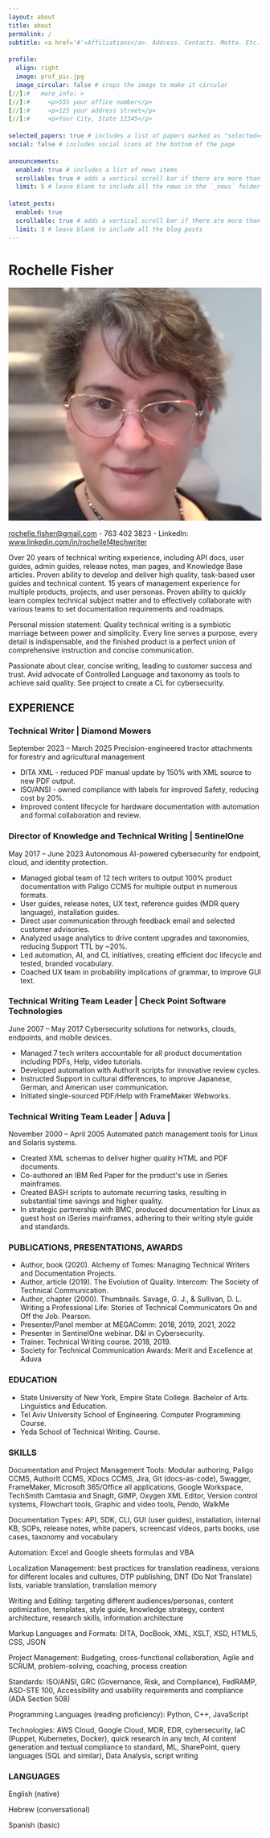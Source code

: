 ```yaml
---
layout: about
title: about
permalink: /
subtitle: <a href='#'>Affiliations</a>. Address. Contacts. Motto. Etc.

profile:
  align: right
  image: prof_pic.jpg
  image_circular: false # crops the image to make it circular
[//]:#   more_info: >
[//]:#     <p>555 your office number</p>
[//]:#     <p>123 your address street</p>
[//]:#     <p>Your City, State 12345</p>

selected_papers: true # includes a list of papers marked as "selected={true}"
social: false # includes social icons at the bottom of the page

announcements:
  enabled: true # includes a list of news items
  scrollable: true # adds a vertical scroll bar if there are more than 3 news items
  limit: 5 # leave blank to include all the news in the `_news` folder

latest_posts:
  enabled: true
  scrollable: true # adds a vertical scroll bar if there are more than 3 new posts items
  limit: 3 # leave blank to include all the blog posts
---
```


# Rochelle Fisher

![2023 Rochelle Fisher](assets/img/prof_pic.jpg)

rochelle.fisher@gmail.com - 763 402 3823 - LinkedIn: www.linkedin.com/in/rochellef4techwriter

Over 20 years of technical writing experience, including API docs, user guides, admin guides, release notes, man pages, and Knowledge Base articles. Proven ability to develop and deliver high quality, task-based user guides and technical content. 15 years of management experience for multiple products, projects, and user personas. Proven ability to quickly learn complex technical subject matter and to effectively collaborate with various teams to set documentation requirements and roadmaps.

Personal mission statement: Quality technical writing is a symbiotic marriage between power and simplicity. Every line serves a purpose, every detail is indispensable, and the finished product is a perfect union of comprehensive instruction and concise communication.

Passionate about clear, concise writing, leading to customer success and trust. Avid advocate of Controlled Language and taxonomy as tools to achieve said quality. See project to create a CL for cybersecurity.

## EXPERIENCE

### Technical Writer | Diamond Mowers

September 2023 – March 2025
Precision-engineered tractor attachments for forestry and agricultural management

- DITA XML - reduced PDF manual update by 150% with XML source to new PDF output.
- ISO/ANSI - owned compliance with labels for improved Safety, reducing cost by 20%.
- Improved content lifecycle for hardware documentation with automation and formal collaboration and review.

### Director of Knowledge and Technical Writing | SentinelOne

May 2017 – June 2023
Autonomous AI-powered cybersecurity for endpoint, cloud, and identity protection.

- Managed global team of 12 tech writers to output 100% product documentation with Paligo CCMS for multiple output in numerous formats.
- User guides, release notes, UX text, reference guides (MDR query language), installation guides.
- Direct user communication through feedback email and selected customer advisories.
- Analyzed usage analytics to drive content upgrades and taxonomies, reducing Support TTL by ~20%.
- Led automation, AI, and CL initiatives, creating efficient doc lifecycle and tested, branded vocabulary.
- Coached UX team in probability implications of grammar, to improve GUI text.

### Technical Writing Team Leader | Check Point Software Technologies

June 2007 – May 2017
Cybersecurity solutions for networks, clouds, endpoints, and mobile devices.

- Managed 7 tech writers accountable for all product documentation including PDFs, Help, video tutorials.
- Developed automation with AuthorIt scripts for innovative review cycles.
- Instructed Support in cultural differences, to improve Japanese, German, and American user communication.
- Initiated single-sourced PDF/Help with FrameMaker Webworks.

### Technical Writing Team Leader | Aduva |

November 2000 – April 2005
Automated patch management tools for Linux and Solaris systems.

- Created XML schemas to deliver higher quality HTML and PDF documents.
- Co-authored an IBM Red Paper for the product's use in iSeries mainframes.
- Created BASH scripts to automate recurring tasks, resulting in substantial time savings and higher quality.
- In strategic partnership with BMC, produced documentation for Linux as guest host on iSeries mainframes, adhering to their writing style guide and standards.

### PUBLICATIONS, PRESENTATIONS, AWARDS

- Author, book (2020). Alchemy of Tomes: Managing Technical Writers and Documentation Projects.
- Author, article (2019). The Evolution of Quality. Intercom: The Society of Technical Communication.
- Author, chapter (2000). Thumbnails. Savage, G. J., & Sullivan, D. L. Writing a Professional Life: Stories of Technical Communicators On and Off the Job. Pearson.
- Presenter/Panel member at MEGAComm: 2018, 2019, 2021, 2022
- Presenter in SentinelOne webinar. D&I in Cybersecurity.
- Trainer. Technical Writing course. 2018, 2019.
- Society for Technical Communication Awards: Merit and Excellence at Aduva

### EDUCATION

- State University of New York, Empire State College. Bachelor of Arts. Linguistics and Education.
- Tel Aviv University School of Engineering. Computer Programming Course.
- Yeda School of Technical Writing. Course.

### SKILLS

Documentation and Project Management Tools: Modular authoring, Paligo CCMS, AuthorIt CCMS, XDocs CCMS, Jira, Git (docs-as-code), Swagger, FrameMaker, Microsoft 365/Office all applications, Google Workspace, TechSmith Camtasia and SnagIt, GIMP, Oxygen XML Editor, Version control systems, Flowchart tools, Graphic and video tools, Pendo, WalkMe

Documentation Types: API, SDK, CLI, GUI (user guides), installation, internal KB, SOPs, release notes, white papers, screencast videos, parts books, use cases, taxonomy and vocabulary

Automation: Excel and Google sheets formulas and VBA

Localization Management: best practices for translation readiness, versions for different locales and cultures, DTP publishing, DNT (Do Not Translate) lists, variable translation, translation memory

Writing and Editing: targeting different audiences/personas, content optimization, templates, style guide, knowledge strategy, content architecture, research skills, information architecture

Markup Languages and Formats: DITA, DocBook, XML, XSLT, XSD, HTML5, CSS, JSON

Project Management: Budgeting, cross-functional collaboration, Agile and SCRUM, problem-solving, coaching, process creation

Standards: ISO/ANSI, GRC (Governance, Risk, and Compliance), FedRAMP, ASD-STE 100, Accessibility and usability requirements and compliance (ADA Section 508)

Programming Languages (reading proficiency): Python, C++, JavaScript

Technologies: AWS Cloud, Google Cloud, MDR, EDR, cybersecurity, IaC (Puppet, Kubernetes, Docker), quick research in any tech, AI content generation and textual compliance to standard, ML, SharePoint, query languages (SQL and similar), Data Analysis, script writing

### LANGUAGES

English (native)

Hebrew (conversational)

Spanish (basic)
